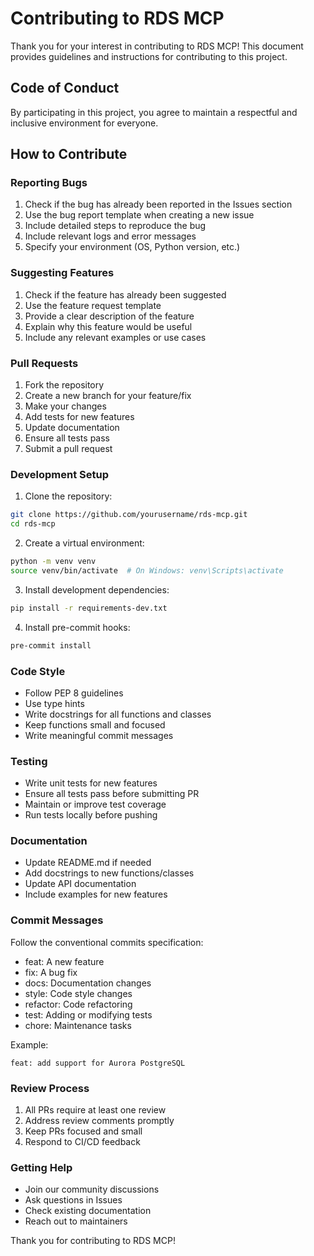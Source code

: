 # Contributing to RDS MCP

Thank you for your interest in contributing to RDS MCP! This document provides guidelines and instructions for contributing to this project.

## Code of Conduct

By participating in this project, you agree to maintain a respectful and inclusive environment for everyone.

## How to Contribute

### Reporting Bugs

1. Check if the bug has already been reported in the Issues section
2. Use the bug report template when creating a new issue
3. Include detailed steps to reproduce the bug
4. Include relevant logs and error messages
5. Specify your environment (OS, Python version, etc.)

### Suggesting Features

1. Check if the feature has already been suggested
2. Use the feature request template
3. Provide a clear description of the feature
4. Explain why this feature would be useful
5. Include any relevant examples or use cases

### Pull Requests

1. Fork the repository
2. Create a new branch for your feature/fix
3. Make your changes
4. Add tests for new features
5. Update documentation
6. Ensure all tests pass
7. Submit a pull request

### Development Setup

1. Clone the repository:
```bash
git clone https://github.com/yourusername/rds-mcp.git
cd rds-mcp
```

2. Create a virtual environment:
```bash
python -m venv venv
source venv/bin/activate  # On Windows: venv\Scripts\activate
```

3. Install development dependencies:
```bash
pip install -r requirements-dev.txt
```

4. Install pre-commit hooks:
```bash
pre-commit install
```

### Code Style

- Follow PEP 8 guidelines
- Use type hints
- Write docstrings for all functions and classes
- Keep functions small and focused
- Write meaningful commit messages

### Testing

- Write unit tests for new features
- Ensure all tests pass before submitting PR
- Maintain or improve test coverage
- Run tests locally before pushing

### Documentation

- Update README.md if needed
- Add docstrings to new functions/classes
- Update API documentation
- Include examples for new features

### Commit Messages

Follow the conventional commits specification:
- feat: A new feature
- fix: A bug fix
- docs: Documentation changes
- style: Code style changes
- refactor: Code refactoring
- test: Adding or modifying tests
- chore: Maintenance tasks

Example:
```
feat: add support for Aurora PostgreSQL
```

### Review Process

1. All PRs require at least one review
2. Address review comments promptly
3. Keep PRs focused and small
4. Respond to CI/CD feedback

### Getting Help

- Join our community discussions
- Ask questions in Issues
- Check existing documentation
- Reach out to maintainers

Thank you for contributing to RDS MCP! 